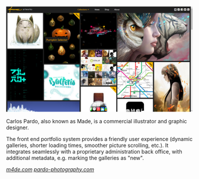 ![Screenshot](carlos-pardo.jpg "fullwidth")

Carlos Pardo, also known as Made, is a commercial illustrator and graphic designer.

The front end portfolio system provides a friendly user experience (dynamic galleries, shorter loading times, smoother picture scrolling, etc.). It integrates seamlessly with a proprietary administration back office, with additional metadata, e.g. marking the galleries as "new".

[*m4de.com*](http://m4de.com/ "button")
[*pardo-photography.com*](http://pardo-photography.com/ "button")
